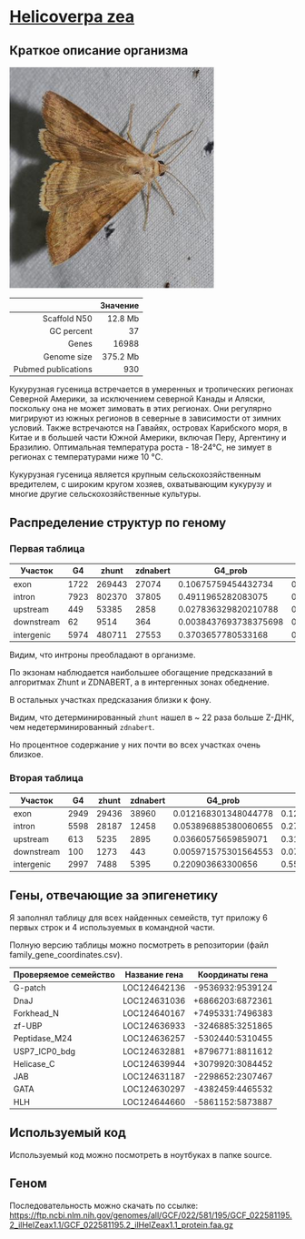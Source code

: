 # [Helicoverpa zea](https://www.ncbi.nlm.nih.gov/datasets/taxonomy/7113/)

## Краткое описание организма

![Helicoverpa Zea](image.png)

|                     | Значение | 
|--------------------:|---------:|
| Scaffold N50        | 12.8 Mb  |
| GC percent          | 37       |
| Genes               | 16988    |
| Genome size         | 375.2 Mb |
| Pubmed publications | 930      |

Кукурузная гусеница встречается в умеренных и тропических регионах Северной Америки, за исключением северной Канады и Аляски, поскольку она не может зимовать в этих регионах. Они регулярно мигрируют из южных регионов в северные в зависимости от зимних условий. Также встречаются на Гавайях, островах Карибского моря, в Китае и в большей части Южной Америки, включая Перу, Аргентину и Бразилию. Оптимальная температура роста - 18-24°С, не зимует в регионах с температурами ниже 10 °C.

Кукурузная гусеница является крупным сельскохозяйственным вредителем, с широким кругом хозяев, охватывающим кукурузу и многие другие сельскохозяйственные культуры.

## Распределение структур по геному

### Первая таблица

| Участок |G4                           |zhunt |zdnabert                                     |G4_prob              |zhunt_prob         |zdnabert_prob        |
|------|-----------------------------|------|---------------------------------------------|---------------------|-------------------|---------------------|
|exon  |1722                         |269443|27074                                        |0.10675759454432734  |0.16679408427390224|0.2830409601271248   |
|intron|7923                         |802370|37805                                        |0.4911965282083075   |0.4966934357131228 |0.3952265456750371   |
|upstream|449                          |53385 |2858                                         |0.027836329820210788 |0.03304707188148243|0.029878520500972255 |
|downstream|62                           |9514  |364                                          |0.0038437693738375698|0.00588947910237752|0.0038053818972546886|
|intergenic|5974                         |480711|27553                                        |0.3703657780533168   |0.29757592902911495|0.2880485917996111   |

Видим, что интроны преобладают в организме.

По экзонам наблюдается наибольшее обогащение предсказаний в алгоритмах Zhunt и ZDNABERT, а в интергенных зонах обеднение.

В остальных участках предсказания близки к фону.

Видим, что детерминированный `zhunt` нашел в ~ 22 раза больше Z-ДНК, чем недетерминированный `zdnabert`.

Но процентное содержание у них почти во всех участках очень близкое.

### Вторая таблица

| Участок |G4                           |zhunt |zdnabert                                     |G4_prob             |zhunt_prob         |zdnabert_prob      |
|------|-----------------------------|------|---------------------------------------------|--------------------|-------------------|-------------------|
|exon  |2949                         |29436 |38960                                        |0.012168301348044778|0.12146019616176537|0.16075856918271433|
|intron|5598                         |28187 |12458                                        |0.053896885380060655|0.271381119722717  |0.11994415828238579|
|upstream|613                          |5235  |2895                                         |0.03660575659859071 |0.31261196703690436|0.1728771049802938 |
|downstream|100                          |1273  |443                                          |0.005971575301564553|0.07601815358891675|0.02645407858593097|
|intergenic|2997                         |7488  |5395                                         |0.220903663300656   |0.5519274710695069 |0.3976560772462593 |

## Гены, отвечающие за эпигенетику

Я заполнял таблицу для всех найденных семейств, тут приложу 6 первых строк и 4 используемых в командной части. 

Полную версию таблицы можно посмотреть в репозитории (файл family_gene_coordinates.csv).

|Проверяемое семейство|Название гена                |Координаты гена|
|---------------------|-----------------------------|---------------|
|G-patch              |LOC124642136                 |-9536932:9539124|
|DnaJ                 |LOC124631036                 |+6866203:6872361|
|Forkhead_N           |LOC124640167                 |+7495331:7496383|
|zf-UBP               |LOC124636933                 |-3246885:3251865|
|Peptidase_M24        |LOC124636257                 |-5302440:5310455|
|USP7_ICP0_bdg        |LOC124632881                 |+8796771:8811612|
|Helicase_C           |LOC124639944                 |+3079920:3084452|
|JAB                  |LOC124631187                 |-2298652:2307467|
|GATA                 |LOC124630297                 |-4382459:4465532|
|HLH                  |LOC124644660                 |-5861152:5873887|

## Используемый код

Используемый код можно посмотреть в ноутбуках в папке source.

## Геном

Последовательность можно скачать по ссылке: https://ftp.ncbi.nlm.nih.gov/genomes/all/GCF/022/581/195/GCF_022581195.2_ilHelZeax1.1/GCF_022581195.2_ilHelZeax1.1_protein.faa.gz
